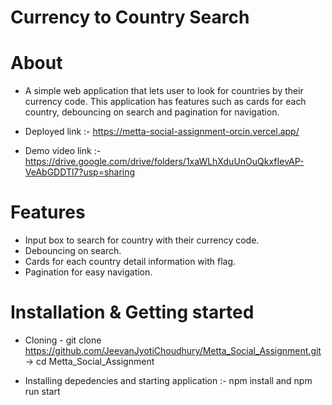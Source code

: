 # Currency to Country Search

# About
- A simple web application that lets user to look for countries by their currency code. This application has features such as cards for each country, debouncing on search and pagination for navigation.

- Deployed link :- https://metta-social-assignment-orcin.vercel.app/

- Demo video link :- https://drive.google.com/drive/folders/1xaWLhXduUnOuQkxfIevAP-VeAbGDDTl7?usp=sharing

# Features

- Input box to search for country with their currency code.
- Debouncing on search.
- Cards for each country detail information with flag.
- Pagination for easy navigation.

# Installation & Getting started

- Cloning - git clone https://github.com/JeevanJyotiChoudhury/Metta_Social_Assignment.git -> cd Metta_Social_Assignment

- Installing depedencies and starting application :- npm install and npm run start